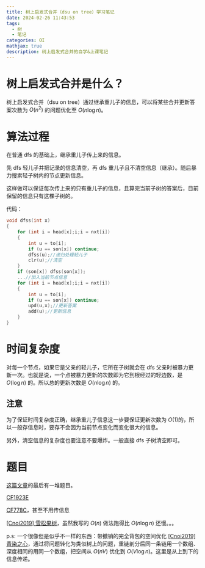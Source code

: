 ```yaml
---
title: 树上启发式合并（dsu on tree）学习笔记
date: 2024-02-26 11:43:53
tags:
  - 树
  - 笔记
categories: OI
mathjax: true
description: 树上启发式合并的自学&上课笔记
---
```


# 树上启发式合并是什么？

树上启发式合并（dsu on tree）通过继承重儿子的信息，可以将某些合并更新答案次数为 $O(n^2)$ 的问题优化至 $O(n \log n)$。

# 算法过程

在普通 dfs 的基础上，继承重儿子传上来的信息。

先 dfs 轻儿子并把记录的信息清空，再 dfs 重儿子且不清空信息（继承）。随后暴力搜索轻子树内的节点更新信息。

这样做可以保证每次传上来的只有重儿子的信息，且算完当前子树的答案后，目前保留的信息只有这棵子树的。

代码：

```cpp
void dfss(int x)
{
    for (int i = head[x];i;i = nxt[i])
    {
        int u = to[i];
        if (u == son[x]) continue;
        dfss(u);//递归处理轻儿子
        clr(u);//清空
    }
    if (son[x]) dfss(son[x]);
    ...//加入当前节点信息
    for (int i = head[x];i;i = nxt[i])
    {
        int u = to[i];
        if (u == son[x]) continue;
        upd(u,x);//更新答案
        add(u);//更新信息
    }
}
```

# 时间复杂度

对每一个节点，如果它是父亲的轻儿子，它所在子树就会在 dfs 父亲时被暴力更新一次。也就是说，一个点被暴力更新的次数即为它到根经过的轻边数，是 $O(\log n)$ 的。所以总的更新次数是 $O(n \log n)$ 的。

## 注意

为了保证时间复杂度正确，继承重儿子信息这一步要保证更新次数为 $O(1)$的，所以一般存信息时，要存不会因为当前节点变化而变化很大的信息。

另外，清空信息的复杂度也要注意不要爆炸。一般直接 dfs 子树清空即可。

# 题目

[这篇文章](https://codeforces.com/blog/entry/44351)的最后有一堆题目。

[CF1923E](https://codeforces.com/contest/1923/problem/E)

[CF778C](https://codeforces.com/problemset/problem/778/C)，甚至不用传信息

[[Cnoi2019] 雪松果树](https://www.luogu.com.cn/problem/P5384)，虽然我写的 $O(n)$ 做法跑得比 $O(n \log n)$ 还慢。。。

p.s: 一个很像但是似乎不一样的东西：带撤销的完全背包的空间优化 [[Cnoi2019] 青染之心](https://www.luogu.com.cn/problem/P5391)，通过将问题转化为类似树上的问题，重链剖分后同一条链用一个数组、深度相同的用同一个数组，把空间从 $O(nV)$ 优化到 $O(V\log n)$。这里是从上到下的信息传递。